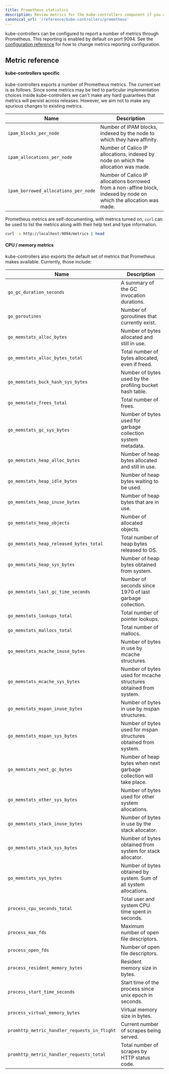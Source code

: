 ```yaml
---
title: Prometheus statistics
description: Review metrics for the kube-controllers component if you are using Prometheus.
canonical_url: '/reference/kube-controllers/prometheus'
---
```


kube-controllers can be configured to report a number of metrics through Prometheus.  This reporting is enabled by default on port 9094. See the
[configuration reference]({{site.baseurl}}/reference/resources/kubecontrollersconfig) for how to change metrics reporting configuration.

## Metric reference

#### kube-controllers specific

kube-controllers exports a number of Prometheus metrics.  The current set is as follows.  Since some metrics
may be tied to particular implementation choices inside kube-controllers we can't make any hard guarantees that
metrics will persist across releases.  However, we aim not to make any spurious changes to
existing metrics.

| Name          | Description     |
| ------------- | --------------- |
| `ipam_blocks_per_node` | Number of IPAM blocks, indexed by the node to which they have affinity. |
| `ipam_allocations_per_node` | Number of Calico IP allocations, indexed by node on which the allocation was made. |
| `ipam_borrowed_allocations_per_node` | Number of Calico IP allocations borrowed from a non-affine block, indexed by node on which the allocation was made. |

Prometheus metrics are self-documenting, with metrics turned on, `curl` can be used to list the
metrics along with their help text and type information.

```bash
curl -s http://localhost:9094/metrics | head
```
#### CPU / memory metrics

kube-controllers also exports the default set of metrics that Prometheus makes available.  Currently, those
include:

| Name          | Description     |
| ------------- | --------------- |
| `go_gc_duration_seconds` | A summary of the GC invocation durations. |
| `go_goroutines` | Number of goroutines that currently exist. |
| `go_memstats_alloc_bytes` | Number of bytes allocated and still in use. |
| `go_memstats_alloc_bytes_total` | Total number of bytes allocated, even if freed. |
| `go_memstats_buck_hash_sys_bytes` | Number of bytes used by the profiling bucket hash table. |
| `go_memstats_frees_total` | Total number of frees. |
| `go_memstats_gc_sys_bytes` | Number of bytes used for garbage collection system metadata. |
| `go_memstats_heap_alloc_bytes` | Number of heap bytes allocated and still in use. |
| `go_memstats_heap_idle_bytes` | Number of heap bytes waiting to be used. |
| `go_memstats_heap_inuse_bytes` | Number of heap bytes that are in use. |
| `go_memstats_heap_objects` | Number of allocated objects. |
| `go_memstats_heap_released_bytes_total` | Total number of heap bytes released to OS. |
| `go_memstats_heap_sys_bytes` | Number of heap bytes obtained from system. |
| `go_memstats_last_gc_time_seconds` | Number of seconds since 1970 of last garbage collection. |
| `go_memstats_lookups_total` | Total number of pointer lookups. |
| `go_memstats_mallocs_total` | Total number of mallocs. |
| `go_memstats_mcache_inuse_bytes` | Number of bytes in use by mcache structures. |
| `go_memstats_mcache_sys_bytes` | Number of bytes used for mcache structures obtained from system. |
| `go_memstats_mspan_inuse_bytes` | Number of bytes in use by mspan structures. |
| `go_memstats_mspan_sys_bytes` | Number of bytes used for mspan structures obtained from system. |
| `go_memstats_next_gc_bytes` | Number of heap bytes when next garbage collection will take place. |
| `go_memstats_other_sys_bytes` | Number of bytes used for other system allocations. |
| `go_memstats_stack_inuse_bytes` | Number of bytes in use by the stack allocator. |
| `go_memstats_stack_sys_bytes` | Number of bytes obtained from system for stack allocator. |
| `go_memstats_sys_bytes` | Number of bytes obtained by system. Sum of all system allocations. |
| `process_cpu_seconds_total` | Total user and system CPU time spent in seconds. |
| `process_max_fds` | Maximum number of open file descriptors. |
| `process_open_fds` | Number of open file descriptors. |
| `process_resident_memory_bytes` | Resident memory size in bytes. |
| `process_start_time_seconds` | Start time of the process since unix epoch in seconds. |
| `process_virtual_memory_bytes` | Virtual memory size in bytes. |
| `promhttp_metric_handler_requests_in_flight` | Current number of scrapes being served. |
| `promhttp_metric_handler_requests_total` | Total number of scrapes by HTTP status code. |
